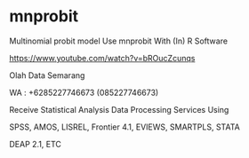 # mnprobit
Multinomial probit model Use mnprobit With (In) R Software

https://www.youtube.com/watch?v=bROucZcunqs

Olah Data Semarang

WA : +6285227746673 (085227746673)

Receive Statistical Analysis Data Processing Services Using

SPSS, AMOS, LISREL, Frontier 4.1, EVIEWS, SMARTPLS, STATA

DEAP 2.1, ETC
